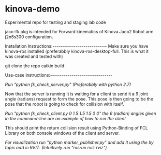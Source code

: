 # kinova-demo
Experimental repo for testing and staging lab code 

jaco-fk pkg is intended for Forward kinematics of Kinova Jaco2 Robot arm j2n6s300 configuration.

Installation Instructions:----------------------------
Make sure you have kinova-ros installed (preferabbly kinova-ros-desktop-full. This is what it was created and tested with)

git clone the repo
catkin build

Use-case instructions:--------------------------------

*Run "python fk_check_server.py" (Preferabbly with python 2.7)*

Now that the server is running it is waiting for a client to send it a 6 joint angle (radians) request to form the pose.
This pose is then going to be the pose that the robot is going to check for collision with itself.

*Run "python fk_check_client.py 0 1.5 1.5 1.5 0 0" the 6 (radian) angles given in the command-line are an example of how to run the client*

This should print the return collision result using Python-Binding of FCL Library on both console windows of the client and server.

*For visualization run "python marker_publisher.py" and add it using the by topic add in RVIZ. (Intuitively run "rosrun rviz rviz")* 
